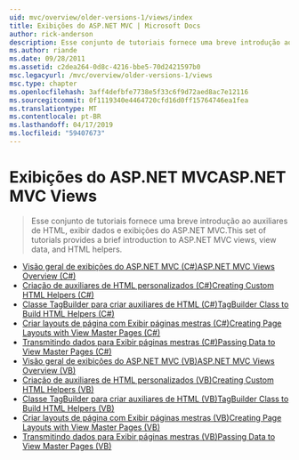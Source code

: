 ```yaml
---
uid: mvc/overview/older-versions-1/views/index
title: Exibições do ASP.NET MVC | Microsoft Docs
author: rick-anderson
description: Esse conjunto de tutoriais fornece uma breve introdução ao auxiliares de HTML, exibir dados e exibições do ASP.NET MVC.
ms.author: riande
ms.date: 09/28/2011
ms.assetid: c2dea264-0d8c-4216-bbe5-70d2421597b0
msc.legacyurl: /mvc/overview/older-versions-1/views
msc.type: chapter
ms.openlocfilehash: 3aff4defbfe7738e5f33c6f9d72aed8ac7e12116
ms.sourcegitcommit: 0f1119340e4464720cfd16d0ff15764746ea1fea
ms.translationtype: MT
ms.contentlocale: pt-BR
ms.lasthandoff: 04/17/2019
ms.locfileid: "59407673"
---
```

# <a name="aspnet-mvc-views"></a><span data-ttu-id="852e5-103">Exibições do ASP.NET MVC</span><span class="sxs-lookup"><span data-stu-id="852e5-103">ASP.NET MVC Views</span></span>

> <span data-ttu-id="852e5-104">Esse conjunto de tutoriais fornece uma breve introdução ao auxiliares de HTML, exibir dados e exibições do ASP.NET MVC.</span><span class="sxs-lookup"><span data-stu-id="852e5-104">This set of tutorials provides a brief introduction to ASP.NET MVC views, view data, and HTML helpers.</span></span>


- [<span data-ttu-id="852e5-105">Visão geral de exibições do ASP.NET MVC (C#)</span><span class="sxs-lookup"><span data-stu-id="852e5-105">ASP.NET MVC Views Overview (C#)</span></span>](asp-net-mvc-views-overview-cs.md)
- [<span data-ttu-id="852e5-106">Criação de auxiliares de HTML personalizados (C#)</span><span class="sxs-lookup"><span data-stu-id="852e5-106">Creating Custom HTML Helpers (C#)</span></span>](creating-custom-html-helpers-cs.md)
- [<span data-ttu-id="852e5-107">Classe TagBuilder para criar auxiliares de HTML (C#)</span><span class="sxs-lookup"><span data-stu-id="852e5-107">TagBuilder Class to Build HTML Helpers (C#)</span></span>](using-the-tagbuilder-class-to-build-html-helpers-cs.md)
- [<span data-ttu-id="852e5-108">Criar layouts de página com Exibir páginas mestras (C#)</span><span class="sxs-lookup"><span data-stu-id="852e5-108">Creating Page Layouts with View Master Pages (C#)</span></span>](creating-page-layouts-with-view-master-pages-cs.md)
- [<span data-ttu-id="852e5-109">Transmitindo dados para Exibir páginas mestras (C#)</span><span class="sxs-lookup"><span data-stu-id="852e5-109">Passing Data to View Master Pages (C#)</span></span>](passing-data-to-view-master-pages-cs.md)
- [<span data-ttu-id="852e5-110">Visão geral de exibições do ASP.NET MVC (VB)</span><span class="sxs-lookup"><span data-stu-id="852e5-110">ASP.NET MVC Views Overview (VB)</span></span>](asp-net-mvc-views-overview-vb.md)
- [<span data-ttu-id="852e5-111">Criação de auxiliares de HTML personalizados (VB)</span><span class="sxs-lookup"><span data-stu-id="852e5-111">Creating Custom HTML Helpers (VB)</span></span>](creating-custom-html-helpers-vb.md)
- [<span data-ttu-id="852e5-112">Classe TagBuilder para criar auxiliares de HTML (VB)</span><span class="sxs-lookup"><span data-stu-id="852e5-112">TagBuilder Class to Build HTML Helpers (VB)</span></span>](using-the-tagbuilder-class-to-build-html-helpers-vb.md)
- [<span data-ttu-id="852e5-113">Criar layouts de página com Exibir páginas mestras (VB)</span><span class="sxs-lookup"><span data-stu-id="852e5-113">Creating Page Layouts with View Master Pages (VB)</span></span>](creating-page-layouts-with-view-master-pages-vb.md)
- [<span data-ttu-id="852e5-114">Transmitindo dados para Exibir páginas mestras (VB)</span><span class="sxs-lookup"><span data-stu-id="852e5-114">Passing Data to View Master Pages (VB)</span></span>](passing-data-to-view-master-pages-vb.md)

